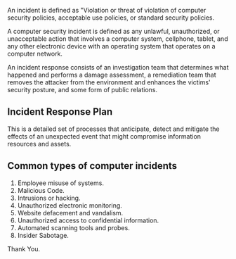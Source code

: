 An incident is defined as "Violation or threat of violation of computer security policies, acceptable use policies, or standard security policies.

A computer security incident is defined as any unlawful, unauthorized, or unacceptable action that involves a computer system, cellphone, tablet, and any other electronic device with an operating system that operates on a computer network.

An incident response consists of an investigation team that determines what happened and performs a damage assessment, a remediation team that removes the attacker from the environment and enhances the victims' security posture, and some form of public relations.

<h2>Incident Response Plan</h2>

This is a detailed set of processes that anticipate, detect and mitigate the effects of an unexpected event that might compromise information resources and assets.

<h2>Common types of computer incidents</h2>

<ol>
<li>Employee misuse of systems.</li>
<li>Malicious Code.</li>
<li>Intrusions or hacking.</li>
<li>Unauthorized electronic monitoring.</li>
<li>Website defacement and vandalism.</li>
<li>Unauthorized access to confidential information.</li>
<li>Automated scanning tools and probes.</li>
<li>Insider Sabotage.</li>
</ol>

Thank You.
